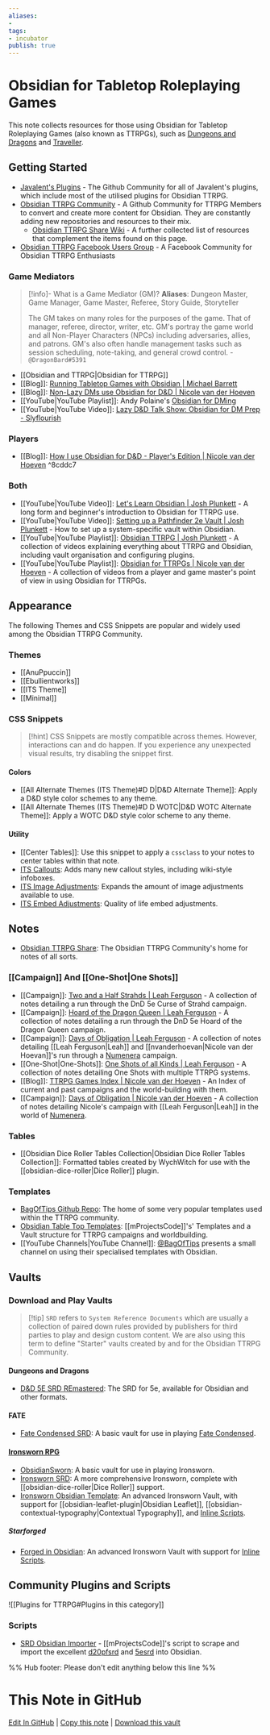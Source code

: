 ```yaml
---
aliases: 
- 
tags:
- incubator
publish: true
---
```


# Obsidian for Tabletop Roleplaying Games

This note collects resources for those using Obsidian for Tabletop Roleplaying Games (also known as TTRPGs), such as [Dungeons and Dragons](https://dnd.wizards.com) and [Traveller](https://www.mongoosepublishing.com/collections/traveller-rpgs).

## Getting Started

- [Javalent's Plugins](https://github.com/javalent) - The Github Community for all of Javalent's plugins, which include most of the utilised plugins for Obsidian TTRPG.
- [Obsidian TTRPG Community](https://github.com/Obsidian-TTRPG-Community) - A Github Community for TTRPG Members to convert and create more content for Obsidian. They are constantly adding new repositories and resources to their mix.
	- [Obsidian TTRPG Share Wiki](https://github.com/Obsidian-TTRPG-Community/ObsidianTTRPGShare/wiki) - A further collected list of resources that complement the items found on this page. 
- [Obsidian TTRPG Facebook Users Group](https://www.facebook.com/groups/obsidianttrpgusers) - A Facebook Community for Obsidian TTRPG Enthusiasts

### Game Mediators

> [!info]- What is a Game Mediator (GM)?
> **Aliases**: Dungeon Master, Game Manager, Game Master, Referee, Story Guide, Storyteller
> 
> The GM takes on many roles for the purposes of the game. That of manager, referee, director, writer, etc. GM's portray the game world and all Non-Player Characters (NPCs) including adversaries, allies, and patrons. GM's also often handle management tasks such as session scheduling, note-taking, and general crowd control.
> \- `@DragonBard#5391`


- [[Obsidian and TTRPG|Obsidian for TTRPG]]
- [[Blog]]: [Running Tabletop Games with Obsidian | Michael Barrett](https://blog.mjb.im/running-tabletop-games-with-obsidian)
- [[Blog]]: [Non-Lazy DMs use Obsidian for D&D | Nicole van der Hoeven](https://nicolevanderhoeven.com/blog/20210930-non-lazy-dms-use-obsidian-for-dnd/) 
- [[YouTube|YouTube Playlist]]: Andy Polaine's [Obsidian for DMing](https://www.youtube.com/playlist?list=PLvLJHmYS4OnXZIvguaL6rnvkIbimzVqaI)
- [[YouTube|YouTube Video]]: [Lazy D&D Talk Show: Obsidian for DM Prep - Slyflourish](https://www.youtube.com/watch?v=Dh1nybxv_vQ&t=235s)  

### Players

- [[Blog]]: [How I use Obsidian for D&D - Player's Edition | Nicole van der Hoeven](https://nicolevanderhoeven.com/blog/20210809-dnd-obsidian-player/) ^8cddc7

### Both

- [[YouTube|YouTube Video]]: [Let's Learn Obsidian | Josh Plunkett](https://youtu.be/FVmdd942Y2c)  - A long form and beginner's introduction to Obsidian for TTRPG use.
- [[YouTube|YouTube Video]]: [Setting up a Pathfinder 2e Vault | Josh Plunkett](https://youtu.be/-gJZe9BN9pU) - How to set up a system-specific vault within Obsidian.
- [[YouTube|YouTube Playlist]]: [Obsidian TTRPG | Josh Plunkett](https://www.youtube.com/playlist?list=PLV5XWfKkFpk7MJTKv5YdSSpT9b-vLslWu) - A collection of videos explaining everything about TTRPG and Obsidian, including vault organisation and configuring plugins.
- [[YouTube|YouTube Playlist]]: [Obsidian for TTRPGs | Nicole van der Hoeven](https://www.youtube.com/playlist?list=PL-1Nqb2waX4XNDgF4y7Gcc2qaPmjWZHaR) - A collection of videos from a player and game master's point of view in using Obsidian for TTRPGs.

## Appearance

The following Themes and CSS Snippets are popular and widely used among the Obsidian TTRPG Community. 

### Themes
- [[AnuPpuccin]]
- [[Ebullientworks]]
- [[ITS Theme]]
- [[Minimal]]

### CSS Snippets

>[!hint] CSS Snippets are mostly compatible across themes. However, interactions can and do happen. If you experience any unexpected visual results, try disabling the snippet first.

#### Colors

- [[All Alternate Themes (ITS Theme)#D D|D&D Alternate Theme]]: Apply a D&D style color schemes to any theme.
- [[All Alternate Themes (ITS Theme)#D D WOTC|D&D WOTC Alternate Theme]]: Apply a WOTC D&D style color scheme to any theme.

#### Utility

- [[Center Tables]]: Use this snippet to apply a `cssclass` to your notes to center tables within that note.
- [ITS Callouts](https://github.com/SlRvb/Obsidian--ITS-Theme/blob/eeb2870444c595293d2dae958a0e6603a0db5456/Snippets/S%20-%20Callouts.css): Adds many new callout styles, including wiki-style infoboxes.
- [ITS Image Adjustments](https://github.com/SlRvb/Obsidian--ITS-Theme/blob/eeb2870444c595293d2dae958a0e6603a0db5456/Snippets/S%20-%20Images%20Adjustments.css): Expands the amount of image adjustments available to use.
- [ITS Embed Adjustments](https://github.com/SlRvb/Obsidian--ITS-Theme/blob/eeb2870444c595293d2dae958a0e6603a0db5456/Snippets/S%20-%20Embed%20Adjustments.css): Quality of life embed adjustments.

## Notes

- [Obsidian TTRPG Share](https://github.com/Obsidian-TTRPG-Community/ObsidianTTRPGShare): The Obsidian TTRPG Community's home for notes of all sorts. 

### [[Campaign]] And [[One-Shot|One Shots]]

- [[Campaign]]: [Two and a Half Strahds | Leah Ferguson](https://notes.leahferguson.com/games/campaigns/two-and-a-half-strahds) - A collection of notes detailing a run through the DnD 5e Curse of Strahd campaign.
- [[Campaign]]: [Hoard of the Dragon Queen | Leah Ferguson](https://notes.leahferguson.com/games/campaigns/hoard-of-the-dragon-queen) - A collection of notes detailing a run through the DnD 5e Hoard of the Dragon Queen campaign.
- [[Campaign]]: [Days of Obligation | Leah Ferguson](http://notes.leahferguson.com/games/campaigns/numenera-days-of-obligation) - A collection of notes detailing [[Leah Ferguson|Leah]] and [[nvanderhoevan|Nicole van der Hoevan]]'s run through a [Numenera](http://numenera.com) campaign.
- [[One-Shot|One-Shots]]: [One Shots of all Kinds | Leah Ferguson](https://notes.leahferguson.com/60+Games/62+Campaigns/62.01+One+Shots/62.01+One+Shots) - A collection of notes detailing One Shots with multiple TTRPG systems.
- [[Blog]]: [TTRPG Games Index | Nicole van der Hoeven](https://notes.nicolevanderhoeven.com/ttrpgs/TTRPGs+Games+Index) - An Index of current and past campaigns and the world-building with them. 
- [[Campaign]]: [Days of Obligation | Nicole van der Hoeven](https://notes.nicolevanderhoeven.com/ttrpgs/Days+of+Obligation/World) - A collection of notes detailing Nicole's campaign with [[Leah Ferguson|Leah]] in the world of [Numenera](http://numenera.com). 

### Tables

- [[Obsidian Dice Roller Tables Collection|Obsidian Dice Roller Tables Collection]]: Formatted tables created by WychWitch for use with the [[obsidian-dice-roller|Dice Roller]] plugin.

### Templates

- [BagOfTips Github Repo](https://github.com/BagOfTips/Community-TTRPG-Obsidian-Vault/tree/main): The home of some very popular templates used within the TTRPG community.
- [Obsidian Table Top Templates](https://github.com/mProjectsCode/Obsidian-Table-Top-Templates): [[mProjectsCode]]'s' Templates and a Vault structure for TTRPG campaigns and worldbuilding.
- [[YouTube Channels|YouTube Channel]]: [@BagOfTips](https://www.youtube.com/@BagOfTips/) presents a small channel on using their specialised templates with Obsidian.

## Vaults

### Download and Play Vaults

>[!tip] `SRD` refers to `System Reference Documents` which are usually a collection of paired down rules provided by publishers for third parties to play and design custom content. We are also using this term to define "Starter" vaults created by and for the Obsidian TTRPG Community.

#### Dungeons and Dragons

- [D&D 5E SRD REmastered](https://github.com/OldManUmby/DND.SRD.Wiki): The SRD for 5e, available for Obsidian and other formats.

#### FATE

- [Fate Condensed SRD](https://github.com/Rarstyak/Fate-Condensed-SRD): A basic vault for use in playing [Fate Condensed](https://www.faterpg.com/wp-content/uploads/2020/02/Fate-Condensed-SRD-CC-BY.html).

#### [Ironsworn RPG](https://www.ironswornrpg.com)

- [ObsidianSworn](https://github.com/lolbat/ObsidianSworn): A basic vault for use in playing Ironsworn.
- [Ironsworn SRD](https://github.com/Obsidian-TTRPG-Community/Ironsworn-SRD-Markdown): A more comprehensive Ironsworn, complete with [[obsidian-dice-roller|Dice Roller]] support.
- [Ironsworn Obsidian Template](https://github.com/danreuben/ironsworn-obsidian-template): An advanced Ironsworn Vault, with support for [[obsidian-leaflet-plugin|Obsidian Leaflet]], [[obsidian-contextual-typography|Contextual Typography]], and [Inline Scripts](https://github.com/jon-heard/obsidian-inline-scripts).

##### Starforged

 - [Forged in Obsidian](https://github.com/ericbright2002/Forged_in_Obsidian): An advanced Ironsworn Vault with support for [Inline Scripts](https://github.com/jon-heard/obsidian-inline-scripts).

## Community Plugins and Scripts

![[Plugins for TTRPG#Plugins in this category]]


### Scripts

- [SRD Obsidian Importer](https://github.com/mProjectsCode/d20pfsrd_obsidian_importer) - [[mProjectsCode]]'s script to scrape and import the excellent [d20pfsrd](https://www.d20pfsrd.com/) and [5esrd](https://www.5esrd.com/) into Obsidian.



%% Hub footer: Please don't edit anything below this line %%

# This Note in GitHub

<span class="git-footer">[Edit In GitHub](https://github.dev/obsidian-community/obsidian-hub/blob/main/04%20-%20Guides%2C%20Workflows%2C%20%26%20Courses/for%20TTRPG.md "git-hub-edit-note") | [Copy this note](https://raw.githubusercontent.com/obsidian-community/obsidian-hub/main/04%20-%20Guides%2C%20Workflows%2C%20%26%20Courses/for%20TTRPG.md "git-hub-copy-note") | [Download this vault](https://github.com/obsidian-community/obsidian-hub/archive/refs/heads/main.zip "git-hub-download-vault") </span>
